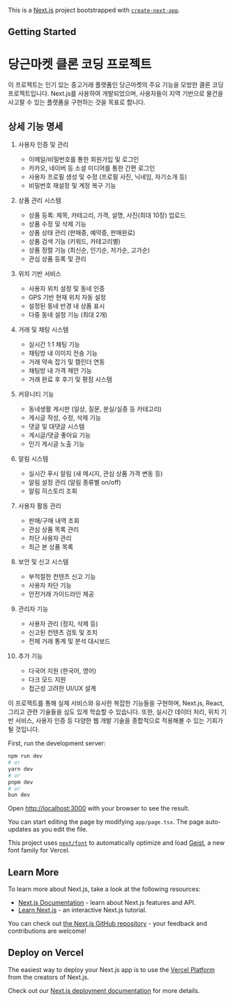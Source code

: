This is a [Next.js](https://nextjs.org) project bootstrapped with [`create-next-app`](https://nextjs.org/docs/app/api-reference/cli/create-next-app).

## Getting Started

# 당근마켓 클론 코딩 프로젝트

이 프로젝트는 인기 있는 중고거래 플랫폼인 당근마켓의 주요 기능을 모방한 클론 코딩 프로젝트입니다. Next.js를 사용하여 개발되었으며, 사용자들이 지역 기반으로 물건을 사고팔 수 있는 플랫폼을 구현하는 것을 목표로 합니다.

## 상세 기능 명세

1. 사용자 인증 및 관리
   - 이메일/비밀번호를 통한 회원가입 및 로그인
   - 카카오, 네이버 등 소셜 미디어를 통한 간편 로그인
   - 사용자 프로필 생성 및 수정 (프로필 사진, 닉네임, 자기소개 등)
   - 비밀번호 재설정 및 계정 복구 기능

2. 상품 관리 시스템
   - 상품 등록: 제목, 카테고리, 가격, 설명, 사진(최대 10장) 업로드
   - 상품 수정 및 삭제 기능
   - 상품 상태 관리 (판매중, 예약중, 판매완료)
   - 상품 검색 기능 (키워드, 카테고리별)
   - 상품 정렬 기능 (최신순, 인기순, 저가순, 고가순)
   - 관심 상품 등록 및 관리

3. 위치 기반 서비스
   - 사용자 위치 설정 및 동네 인증
   - GPS 기반 현재 위치 자동 설정
   - 설정된 동네 반경 내 상품 표시
   - 다중 동네 설정 기능 (최대 2개)

4. 거래 및 채팅 시스템
   - 실시간 1:1 채팅 기능
   - 채팅방 내 이미지 전송 기능
   - 거래 약속 잡기 및 캘린더 연동
   - 채팅방 내 가격 제안 기능
   - 거래 완료 후 후기 및 평점 시스템

5. 커뮤니티 기능
   - 동네생활 게시판 (일상, 질문, 분실/실종 등 카테고리)
   - 게시글 작성, 수정, 삭제 기능
   - 댓글 및 대댓글 시스템
   - 게시글/댓글 좋아요 기능
   - 인기 게시글 노출 기능

6. 알림 시스템
   - 실시간 푸시 알림 (새 메시지, 관심 상품 가격 변동 등)
   - 알림 설정 관리 (알림 종류별 on/off)
   - 알림 히스토리 조회

7. 사용자 활동 관리
   - 판매/구매 내역 조회
   - 관심 상품 목록 관리
   - 차단 사용자 관리
   - 최근 본 상품 목록

8. 보안 및 신고 시스템
   - 부적절한 컨텐츠 신고 기능
   - 사용자 차단 기능
   - 안전거래 가이드라인 제공

9. 관리자 기능
   - 사용자 관리 (정지, 삭제 등)
   - 신고된 컨텐츠 검토 및 조치
   - 전체 거래 통계 및 분석 대시보드

10. 추가 기능
    - 다국어 지원 (한국어, 영어)
    - 다크 모드 지원
    - 접근성 고려한 UI/UX 설계

이 프로젝트를 통해 실제 서비스와 유사한 복잡한 기능들을 구현하며, Next.js, React, 그리고 관련 기술들을 심도 있게 학습할 수 있습니다. 또한, 실시간 데이터 처리, 위치 기반 서비스, 사용자 인증 등 다양한 웹 개발 기술을 종합적으로 적용해볼 수 있는 기회가 될 것입니다.


First, run the development server:

```bash
npm run dev
# or
yarn dev
# or
pnpm dev
# or
bun dev
```

Open [http://localhost:3000](http://localhost:3000) with your browser to see the result.

You can start editing the page by modifying `app/page.tsx`. The page auto-updates as you edit the file.

This project uses [`next/font`](https://nextjs.org/docs/app/building-your-application/optimizing/fonts) to automatically optimize and load [Geist](https://vercel.com/font), a new font family for Vercel.

## Learn More

To learn more about Next.js, take a look at the following resources:

- [Next.js Documentation](https://nextjs.org/docs) - learn about Next.js features and API.
- [Learn Next.js](https://nextjs.org/learn) - an interactive Next.js tutorial.

You can check out [the Next.js GitHub repository](https://github.com/vercel/next.js) - your feedback and contributions are welcome!

## Deploy on Vercel

The easiest way to deploy your Next.js app is to use the [Vercel Platform](https://vercel.com/new?utm_medium=default-template&filter=next.js&utm_source=create-next-app&utm_campaign=create-next-app-readme) from the creators of Next.js.

Check out our [Next.js deployment documentation](https://nextjs.org/docs/app/building-your-application/deploying) for more details.
